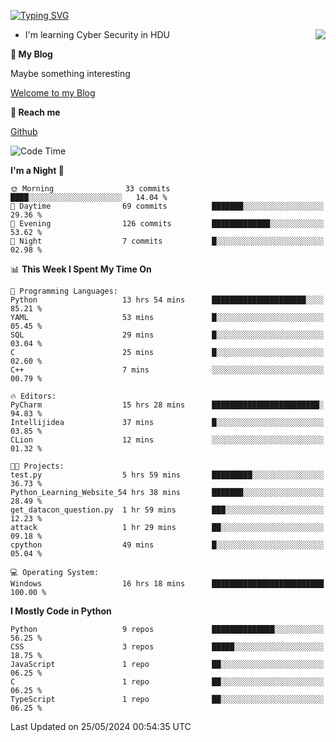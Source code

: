 [![Typing SVG](https://readme-typing-svg.herokuapp.com?font=Fira+Code&pause=1000&random=false&width=450&height=60&lines=Hello+%F0%9F%91%8B%F0%9F%8F%BB;I'm+JBNRZ)](https://git.io/typing-svg)

<a href="#">
  <img align="right" src="https://github-readme-stats.vercel.app/api?username=JBNRZ&show_icons=true&bg_color=15,f2f7fd,E0EAFC" />
</a>

- I'm learning Cyber Security in HDU

 **🌱 My Blog**

Maybe something interesting

[Welcome to my Blog](https://jbnrz.com.cn/)

 **💬 Reach me** 

[Github](https://github.com/JBNRZ)


<!--START_SECTION:waka-->
![Code Time](http://img.shields.io/badge/Code%20Time-497%20hrs%2034%20mins-blue)

**I'm a Night 🦉** 

```text
🌞 Morning                33 commits          ████░░░░░░░░░░░░░░░░░░░░░   14.04 % 
🌆 Daytime                69 commits          ███████░░░░░░░░░░░░░░░░░░   29.36 % 
🌃 Evening                126 commits         █████████████░░░░░░░░░░░░   53.62 % 
🌙 Night                  7 commits           █░░░░░░░░░░░░░░░░░░░░░░░░   02.98 % 
```


📊 **This Week I Spent My Time On** 

```text
💬 Programming Languages: 
Python                   13 hrs 54 mins      █████████████████████░░░░   85.21 % 
YAML                     53 mins             █░░░░░░░░░░░░░░░░░░░░░░░░   05.45 % 
SQL                      29 mins             █░░░░░░░░░░░░░░░░░░░░░░░░   03.04 % 
C                        25 mins             █░░░░░░░░░░░░░░░░░░░░░░░░   02.60 % 
C++                      7 mins              ░░░░░░░░░░░░░░░░░░░░░░░░░   00.79 % 

🔥 Editors: 
PyCharm                  15 hrs 28 mins      ████████████████████████░   94.83 % 
Intellijidea             37 mins             █░░░░░░░░░░░░░░░░░░░░░░░░   03.85 % 
CLion                    12 mins             ░░░░░░░░░░░░░░░░░░░░░░░░░   01.32 % 

🐱‍💻 Projects: 
test.py                  5 hrs 59 mins       █████████░░░░░░░░░░░░░░░░   36.73 % 
Python_Learning_Website_54 hrs 38 mins       ███████░░░░░░░░░░░░░░░░░░   28.49 % 
get_datacon_question.py  1 hr 59 mins        ███░░░░░░░░░░░░░░░░░░░░░░   12.23 % 
attack                   1 hr 29 mins        ██░░░░░░░░░░░░░░░░░░░░░░░   09.18 % 
cpython                  49 mins             █░░░░░░░░░░░░░░░░░░░░░░░░   05.04 % 

💻 Operating System: 
Windows                  16 hrs 18 mins      █████████████████████████   100.00 % 
```

**I Mostly Code in Python** 

```text
Python                   9 repos             ██████████████░░░░░░░░░░░   56.25 % 
CSS                      3 repos             █████░░░░░░░░░░░░░░░░░░░░   18.75 % 
JavaScript               1 repo              ██░░░░░░░░░░░░░░░░░░░░░░░   06.25 % 
C                        1 repo              ██░░░░░░░░░░░░░░░░░░░░░░░   06.25 % 
TypeScript               1 repo              ██░░░░░░░░░░░░░░░░░░░░░░░   06.25 % 
```




 Last Updated on 25/05/2024 00:54:35 UTC
<!--END_SECTION:waka-->
